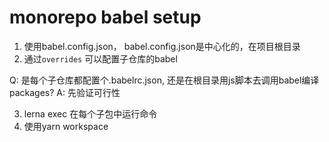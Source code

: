 # monorepo babel setup

1. 使用babel.config.json， babel.config.json是中心化的，在项目根目录
2. 通过`overrides` 可以配置子仓库的babel

Q: 是每个子仓库都配置个.babelrc.json, 还是在根目录用js脚本去调用babel编译packages?
A: 先验证可行性

3. lerna exec 在每个子包中运行命令
4. 使用yarn workspace
